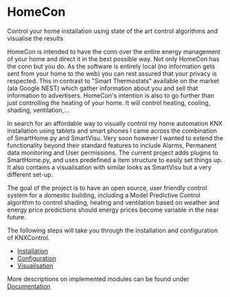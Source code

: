 HomeCon
=======

Control your home installation using state of the art control algorithms and visualise the results

HomeCon is intended to have the conn over the entire energy management of your home and direct it in the best possible way.
Not only HomeCon has the conn but you do. As the software is entirely local (no information gets sent from your home to the web) you can rest assured that your privacy is respected.
This in contrast to "Smart Thermostats" available on the market (ala Google NEST) which gather information about you and sell that information to advertisers.
HomeCon's intention is also to go further than just controlling the heating of your home. It will control heating, cooling, shading, ventilation,...



In search for an affordable way to visually control my home automation KNX installation using tablets and smart phones I came across the combination of SmartHome.py and SmartVisu. Very soon however I wanted to extend the functionality beyond their standard features to include Alarms, Permanent data monitoring and User permissions.
The current project adds plugins to SmartHome.py, and uses predefined a item structure to easily set things up. It also contains a visualisation with similar looks as SmartVisu but a very different set-up.

The goal of the project is to have an open source, user friendly control system for a domestic building, including a Model Predictive Control algorithm to control shading, heating and ventilation based on weather and energy price predictions should energy prices become variable in the near future.

 
The following steps will take you through the installation and configuration of KNXControl.

* [Installation](https://github.com/BrechtBa/homecon/blob/master/setup/installation.md)
* [Configuration](https://github.com/BrechtBa/homecon/wiki/Configuration)
* [Visualisation](https://github.com/BrechtBa/homecon/wiki/Visualisation)

More descriptions on implemented modules can be found under [Documentation](https://github.com/BrechtBa/homecontrol/wiki/Documentation)
